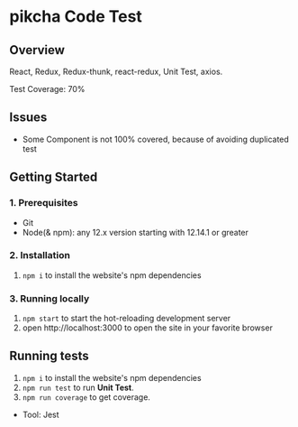 # pikcha Code Test

## Overview

React, Redux, Redux-thunk, react-redux, Unit Test, axios.

Test Coverage: 70%

## Issues

- Some Component is not 100% covered, because of avoiding duplicated test

## Getting Started

### 1. Prerequisites

- Git
- Node(& npm): any 12.x version starting with 12.14.1 or greater

### 2. Installation

1. `npm i` to install the website's npm dependencies

### 3. Running locally

1. `npm start` to start the hot-reloading development server
2. open http://localhost:3000 to open the site in your favorite browser

## Running tests

1. `npm i` to install the website's npm dependencies
2. `npm run test` to run __Unit Test__.
4. `npm run coverage` to get coverage.

- Tool: Jest